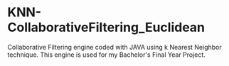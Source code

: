 # KNN-CollaborativeFiltering_Euclidean
Collaborative Filtering engine coded with JAVA using k Nearest Neighbor technique. This engine is used for my Bachelor's Final Year Project.
